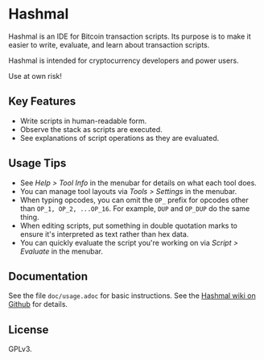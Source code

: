 # Hashmal

Hashmal is an IDE for Bitcoin transaction scripts. Its purpose is to make it easier to write, evaluate, and learn about transaction scripts.

Hashmal is intended for cryptocurrency developers and power users.

Use at own risk!

## Key Features

- Write scripts in human-readable form.
- Observe the stack as scripts are executed.
- See explanations of script operations as they are evaluated.


## Usage Tips

- See *Help > Tool Info* in the menubar for details on what each tool does.
- You can manage tool layouts via *Tools > Settings* in the menubar.
- When typing opcodes, you can omit the `OP_` prefix for opcodes other than `OP_1, OP_2, ...OP_16`. For example, `DUP` and `OP_DUP` do the same thing.
- When editing scripts, put something in double quotation marks to ensure it's interpreted as text rather than hex data.
- You can quickly evaluate the script you're working on via *Script > Evaluate* in the menubar.

## Documentation

See the file `doc/usage.adoc` for basic instructions. See the [Hashmal wiki on Github](https://github.com/mazaclub/hashmal/wiki) for details.


## License

GPLv3.
